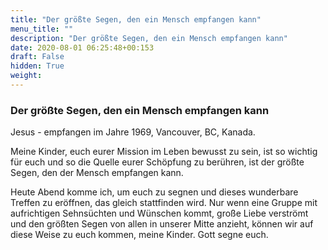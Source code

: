 ```yaml
---
title: "Der größte Segen, den ein Mensch empfangen kann"
menu_title: ""
description: "Der größte Segen, den ein Mensch empfangen kann"
date: 2020-08-01 06:25:48+00:153
draft: False
hidden: True
weight:
---
```

### Der größte Segen, den ein Mensch empfangen kann

Jesus - empfangen im Jahre 1969, Vancouver, BC, Kanada.

Meine Kinder, euch eurer Mission im Leben bewusst zu sein, ist so wichtig für euch und so die Quelle eurer Schöpfung zu berühren, ist der größte Segen, den der Mensch empfangen kann.

Heute Abend komme ich, um euch zu segnen und dieses wunderbare Treffen zu eröffnen, das gleich stattfinden wird. Nur wenn eine Gruppe mit aufrichtigen Sehnsüchten und Wünschen kommt, große Liebe verströmt und den größten Segen von allen in unserer Mitte anzieht, können wir auf diese Weise zu euch kommen, meine Kinder. Gott segne euch.
